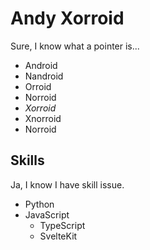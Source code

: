 # Andy Xorroid

Sure, I know what a pointer is...

- Android
- Nandroid
- Orroid
- Norroid
- *Xorroid*
- Xnorroid
- Norroid

## Skills

Ja, I know I have skill issue.

- Python
- JavaScript
  - TypeScript
  - SvelteKit
